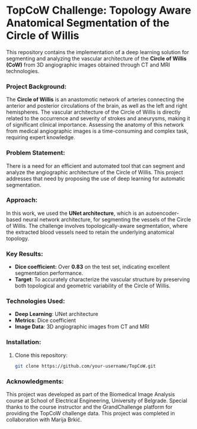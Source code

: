 # TopCoW Challenge: Topology Aware Anatomical Segmentation of the Circle of Willis

This repository contains the implementation of a deep learning solution for segmenting and analyzing the vascular architecture of the **Circle of Willis (CoW)** from 3D angiographic images obtained through CT and MRI technologies.

### Project Background:
The **Circle of Willis** is an anastomotic network of arteries connecting the anterior and posterior circulations of the brain, as well as the left and right hemispheres. The vascular architecture of the Circle of Willis is directly related to the occurrence and severity of strokes and aneurysms, making it of significant clinical importance. Assessing the anatomy of this network from medical angiographic images is a time-consuming and complex task, requiring expert knowledge.

### Problem Statement:
There is a need for an efficient and automated tool that can segment and analyze the angiographic architecture of the Circle of Willis. This project addresses that need by proposing the use of deep learning for automatic segmentation.

### Approach:
In this work, we used the **UNet architecture**, which is an autoencoder-based neural network architecture, for segmenting the vessels of the Circle of Willis. The challenge involves topologically-aware segmentation, where the extracted blood vessels need to retain the underlying anatomical topology.

### Key Results:
- **Dice coefficient:** Over **0.83** on the test set, indicating excellent segmentation performance.
- **Target**: To accurately characterize the vascular structure by preserving both topological and geometric variability of the Circle of Willis.

### Technologies Used:
- **Deep Learning**: UNet architecture
- **Metrics**: Dice coefficient
- **Image Data**: 3D angiographic images from CT and MRI

### Installation:
1. Clone this repository:
   ```bash
   git clone https://github.com/your-username/TopCoW.git

### Acknowledgments:
This project was developed as part of the Biomedical Image Analysis course at School of Electrical Engineering, University of Belgrade. Special thanks to the course instructor and the GrandChallenge platform for providing the TopCoW challenge data.
This project was completed in collaboration with Marija Brkić.
